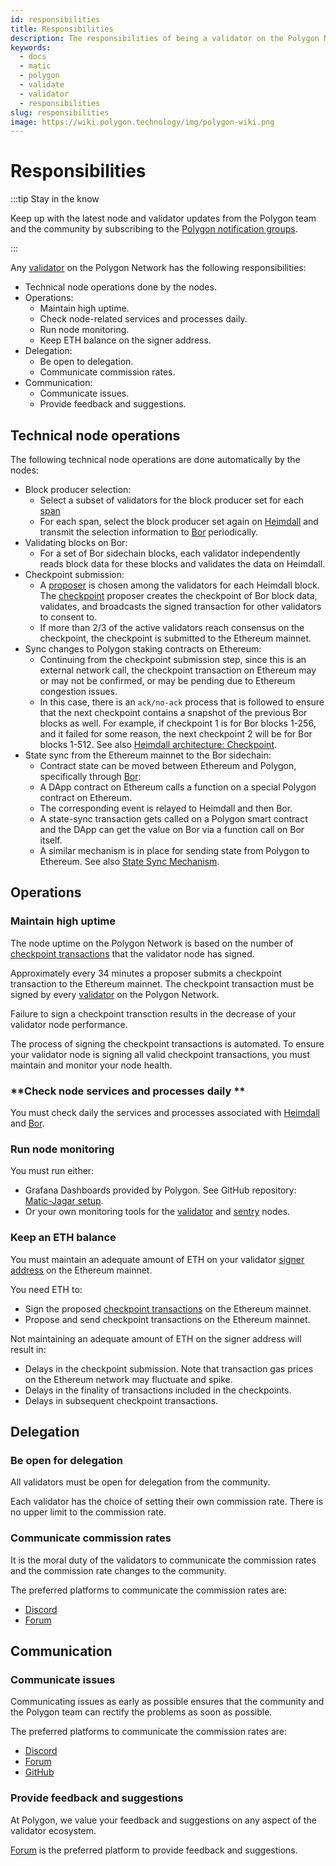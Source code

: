```yaml
---
id: responsibilities
title: Responsibilities
description: The responsibilities of being a validator on the Polygon Network
keywords:
  - docs
  - matic
  - polygon
  - validate
  - validator
  - responsibilities
slug: responsibilities
image: https://wiki.polygon.technology/img/polygon-wiki.png
---
```


# Responsibilities

:::tip Stay in the know

Keep up with the latest node and validator updates from the Polygon team and the community by subscribing to the [Polygon notification groups](https://polygon.technology/notifications/).

:::

Any [validator](/docs/maintain/glossary.md#validator) on the Polygon Network has the following responsibilities:

* Technical node operations done by the nodes.
* Operations:
  * Maintain high uptime.
  * Check node-related services and processes daily.
  * Run node monitoring.
  * Keep ETH balance on the signer address.
* Delegation:
  * Be open to delegation.
  * Communicate commission rates.
* Communication:
  * Communicate issues.
  * Provide feedback and suggestions.

## Technical node operations

The following technical node operations are done automatically by the nodes:

* Block producer selection:
  * Select a subset of validators for the block producer set for each [span](/docs/maintain/glossary.md#span)
  * For each span, select the block producer set again on [Heimdall](/docs/maintain/glossary.md#heimdall) and transmit the selection information to [Bor](/docs/maintain/glossary.md#bor) periodically.
* Validating blocks on Bor:
  * For a set of Bor sidechain blocks, each validator independently reads block data for these blocks and validates the data on Heimdall.
* Checkpoint submission:
  * A [proposer](/docs/maintain/glossary.md#proposer) is chosen among the validators for each Heimdall block. The [checkpoint](/docs/maintain/glossary.md#checkpoint-transaction) proposer creates the checkpoint of Bor block data, validates, and broadcasts the signed transaction for other validators to consent to.
  * If more than 2/3 of the active validators reach consensus on the checkpoint, the checkpoint is submitted to the Ethereum mainnet.
* Sync changes to Polygon staking contracts on Ethereum:
  * Continuing from the checkpoint submission step, since this is an external network call, the checkpoint transaction on Ethereum may or may not be confirmed, or may be pending due to Ethereum congestion issues.
  * In this case, there is an `ack/no-ack` process that is followed to ensure that the next checkpoint contains a snapshot of the previous Bor blocks as well. For example, if checkpoint 1 is for Bor blocks 1-256, and it failed for some reason, the next checkpoint 2 will be for Bor blocks 1-512. See also [Heimdall architecture: Checkpoint](/docs/pos/heimdall/checkpoint).
* State sync from the Ethereum mainnet to the Bor sidechain:
  * Contract state can be moved between Ethereum and Polygon, specifically through [Bor](/docs/maintain/glossary.md#bor):
  * A DApp contract on Ethereum calls a function on a special Polygon contract on Ethereum.
  * The corresponding event is relayed to Heimdall and then Bor.
  * A state-sync transaction gets called on a Polygon smart contract and the DApp can get the value on Bor via a function call on Bor itself.
  * A similar mechanism is in place for sending state from Polygon to Ethereum. See also [State Sync Mechanism](/docs/pos/state-sync/state-sync).

## Operations

### Maintain high uptime

The node uptime on the Polygon Network is based on the number of [checkpoint transactions](/docs/maintain/glossary.md#checkpoint-transaction) that the validator node has signed.

Approximately every 34 minutes a proposer submits a checkpoint transaction to the Ethereum mainnet. The checkpoint transaction must be signed by every [validator](/docs/maintain/glossary.md#validator) on the Polygon Network.

Failure to sign a checkpoint transction results in the decrease of your validator node performance.

The process of signing the checkpoint transactions is automated. To ensure your validator node is signing all valid checkpoint transactions, you must maintain and monitor your node health.

### **Check node services and processes daily **

You must check daily the services and processes associated with [Heimdall](/docs/maintain/glossary.md#heimdall) and [Bor](/docs/maintain/glossary.md#bor).

### Run node monitoring

You must run either:

* Grafana Dashboards provided by Polygon. See GitHub repository: [Matic-Jagar setup](https://github.com/vitwit/matic-jagar).
* Or your own monitoring tools for the [validator](/docs/maintain/glossary.md#validator) and [sentry](/docs/maintain/glossary.md#sentry) nodes.

### Keep an ETH balance

You must maintain an adequate amount of ETH on your validator [signer address](/docs/maintain/glossary.md#signer-address) on the Ethereum mainnet.

You need ETH to:

* Sign the proposed [checkpoint transactions](/docs/maintain/glossary.md#checkpoint-transaction) on the Ethereum mainnet.
* Propose and send checkpoint transactions on the Ethereum mainnet.

Not maintaining an adequate amount of ETH on the signer address will result in:

* Delays in the checkpoint submission. Note that transaction gas prices on the Ethereum network may fluctuate and spike.
* Delays in the finality of transactions included in the checkpoints.
* Delays in subsequent checkpoint transactions.

## Delegation

### Be open for delegation

All validators must be open for delegation from the community.

Each validator has the choice of setting their own commission rate. There is no upper limit to the commission rate.

### Communicate commission rates

It is the moral duty of the validators to communicate the commission rates and the commission rate changes to the community.

The preferred platforms to communicate the commission rates are:

* [Discord](https://discord.com/invite/0xPolygon)
* [Forum](https://forum.polygon.technology/)

## Communication

### Communicate issues

Communicating issues as early as possible ensures that the community and the Polygon team can rectify the problems as soon as possible.

The preferred platforms to communicate the commission rates are:

* [Discord](https://discord.com/invite/0xPolygon)
* [Forum](https://forum.polygon.technology/)
* [GitHub](https://github.com/maticnetwork)

### Provide feedback and suggestions

At Polygon, we value your feedback and suggestions on any aspect of the validator ecosystem.

[Forum](https://forum.polygon.technology/) is the preferred platform to provide feedback and suggestions.
